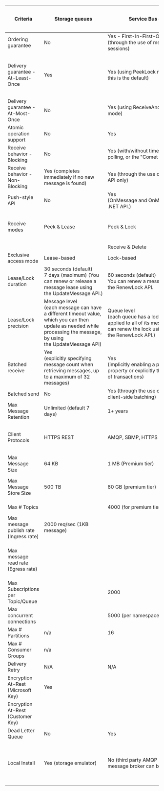 | Criteria                                | Storage queues                                                                                                                                                         | Service Bus queues                                                                                                                     | Event Hubs                                                      | Event Grid                                        | Cosmos DB - Change Feed                                      |
|-----------------------------------------|------------------------------------------------------------------------------------------------------------------------------------------------------------------------|----------------------------------------------------------------------------------------------------------------------------------------|-----------------------------------------------------------------|---------------------------------------------------|--------------------------------------------------------------|
| Ordering guarantee                      | No                                                                                                                                                                     | Yes - First-In-First-Out (FIFO) (through the use of messaging sessions)                                                                | Yes (within partition)                                          | No                                                | Yes (within partition)                                       |
| Delivery guarantee - At-Least-Once      | Yes                                                                                                                                                                    | Yes (using PeekLock receive mode - this is the default)                                                                                | Yes                                                             | Yes                                               | Yes (only the most recent update to the record is delivered) |
| Delivery guarantee - At-Most-Once       | No                                                                                                                                                                     | Yes (using ReceiveAndDelete receive mode)                                                                                              | No                                                              | No                                                | No                                                           |
| Atomic operation support                | No                                                                                                                                                                     | Yes                                                                                                                                    | No                                                              | No                                                | No                                                           |
| Receive behavior - Blocking             | No                                                                                                                                                                     | Yes (with/without timeout, offers long polling, or the "Comet technique")                                                              | No                                                              | No                                                | No                                                           |
| Receive behavior - Non-Blocking         | Yes (completes immediately if no new message is found)                                                                                                                 | Yes (through the use of .NET managed API only)                                                                                         | Yes                                                             | Yes                                               | Yes                                                          |
| Push-style API                          | No                                                                                                                                                                     | Yes (OnMessage and OnMessage sessions .NET API.)                                                                                       | Yes                                                             | Yes (WebHook on the client side)                  | Yes (via client)                                             |
| Receive modes                           | Peek & Lease                                                                                                                                                           | Peek & Lock                                                                                                                            | Stream Read <br/>(with external checkpoint persistance)         |                                                   | Stream Read                                                  |
|                                         |                                                                                                                                                                        | Receive & Delete                                                                                                                       | No                                                              | Receive & Delete                                  | No                                                           |
| Exclusive access mode                   | Lease-based                                                                                                                                                            | Lock-based                                                                                                                             | No                                                              | No                                                | No                                                           |
| Lease/Lock duration                     | 30 seconds (default)<br/>7 days (maximum) (You can renew or release a message lease using the UpdateMessage API.)                                                      | 60 seconds (default)<br/>You can renew a message lock using the RenewLock API.                                                         | No                                                              | N/A                                               | No                                                           |
| Lease/Lock precision                    | Message level <br/>(each message can have a different timeout value, which you can then update as needed while processing the message, by using the UpdateMessage API) | Queue level <br/>(each queue has a lock precision applied to all of its messages, but you can renew the lock using the RenewLock API.) | n/a                                                             | n/a                                               | n/a                                                          |
| Batched receive                         | Yes <br/>(explicitly specifying message count when retrieving messages, up to a maximum of 32 messages)                                                                | Yes <br/>(implicitly enabling a pre-fetch property or explicitly through the use of transactions)                                      | Yes                                                             | Yes                                               | No                                                           |
| Batched send                            | No                                                                                                                                                                     | Yes (through the use of transactions or client-side batching)                                                                          | Yes                                                             | Yes                                               | n/a                                                          |
| Max Message Retention                   | Unlimited (default 7 days)                                                                                                                                             | 1+ years                                                                                                                               | 90 days (dedicated tier)                                        | 24h                                               | Unlimited                                                    |
| Client Protocols                        | HTTPS REST                                                                                                                                                             | AMQP, SBMP, HTTPS REST                                                                                                                 | AMQP, HTTPS REST, Kafka (not full support)                      | HTTPS (WebHook)                                   | HTTPS, TCP                                                   |
| Max Message Size                        | 64 KB                                                                                                                                                                  | 1 MB (Premium tier)                                                                                                                    | 1 MB                                                            | 64 KB (1MB in preview)                            | 2MB (CosmosDB item limit)                                    |
| Max Message Store Size                  | 500 TB                                                                                                                                                                 | 80 GB (premium tier)                                                                                                                   | 10 TB (per CU for dedicated tier)                               |                                                   | Unlimited                                                    |
| Max # Topics                            |                                                                                                                                                                        | 4000 (for premium tier)                                                                                                                | 1000 (per Namespace)                                            | 100000 (per event domain)                         |                                                              |
| Max message publish rate (Ingress rate) | 2000 req/sec (1KB message)                                                                                                                                             |                                                                                                                                        | 1MB or 1000 msg/sec (per unit)                                  | 5000 msg/sec (per topic)                          |                                                              |
| Max message read rate (Egress rate)     |                                                                                                                                                                        |                                                                                                                                        | 2MB or 4096 msg/sec (per unit)                                  |                                                   | 1M reads/sec (1K message) per container                      |
| Max Subscriptions per Topic/Queue       |                                                                                                                                                                        | 2000                                                                                                                                   | 100K (included)                                                 | 500                                               |                                                              |
| Max concurrent connections              |                                                                                                                                                                        | 5000 (per namespace)                                                                                                                   | 100 K (dedicated tier)                                          | n/a                                               |                                                              |
| Max # Partitions                        | n/a                                                                                                                                                                    | 16                                                                                                                                     | 2000 (per CU)                                                   |                                                   | Unlimited                                                    |
| Max # Consumer Groups                   | n/a                                                                                                                                                                    |                                                                                                                                        | 1000 (per Namespace)                                            |                                                   | n/a                                                          |
| Delivery Retry                          | N/A                                                                                                                                                                    | N/A                                                                                                                                    | N/A                                                             | Yes (from 30 sec up to 24h)                       | N/A                                                          |
| Encryption At-Rest (Microsoft Key)      | Yes                                                                                                                                                                    |                                                                                                                                        |                                                                 | Yes                                               |                                                              |
| Encryption At-Rest (Customer Key)       |                                                                                                                                                                        |                                                                                                                                        |                                                                 | No                                                |                                                              |
| Dead Letter Queue                       | No                                                                                                                                                                     | Yes                                                                                                                                    | N/A                                                             | Yes                                               | No                                                           |
| Local Install                           | Yes (storage emulator)                                                                                                                                                 | No (third party AMQP 1.0 compatible message broker can be used)                                                                        | No (third party AMQP 1.0 compatible message broker can be used) | Yes (https://github.com/Azure/eventgrid-emulator) | Yes (cosmosdb emulator)                                      |